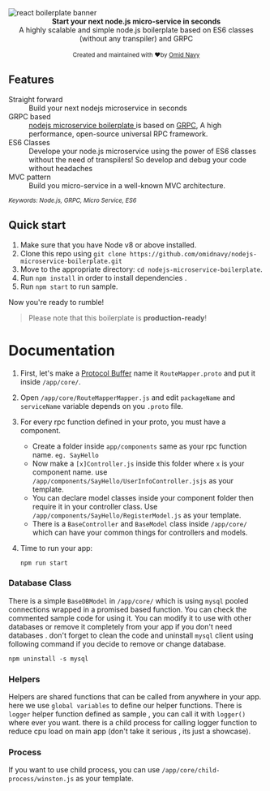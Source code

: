 <img src="http://oi68.tinypic.com/ndap21.jpg" alt="react boilerplate banner" align="center" />

<br />

<div align="center"><strong>Start your next node.js micro-service in seconds</strong></div>
<div align="center">A highly scalable and simple node.js boilerplate based on ES6 classes (without any transpiler) and GRPC </div>

<br />


<div align="center">
  <sub>Created and maintained with ❤️by <a href="http://omid.navy">Omid Navy</a></sub>
</div>

## Features

<dl>
  <dt>Straight forward</dt>
  <dd>Build your next nodejs microservice in seconds</dd>

  <dt>GRPC based</dt>
  <dd><a href="omidnavy/nodejs-microservice-boilerplate">nodejs microservice boilerplate </a> is based on <a href="grpc.io">GRPC</a>, A high performance, open-source universal RPC framework.</dd>

  <dt>ES6 Classes</dt>
  <dd>Develope your node.js microservice using the power of ES6 classes without the need of transpilers! So develop and debug your code without headaches</dd>

  <dt>MVC pattern</dt>
  <dd>Build you micro-service in a well-known MVC architecture.</dd>

</dl>

<sub><i>Keywords: Node.js, GRPC, Micro Service, ES6</i></sub>
<br/>
## Quick start

1.  Make sure that you have Node v8 or above installed.
2.  Clone this repo using `git clone https://github.com/omidnavy/nodejs-microservice-boilerplate.git`
3.  Move to the appropriate directory: `cd nodejs-microservice-boilerplate`.<br />
4.  Run `npm install` in order to install dependencies .<br />
5.  Run `npm start` to run sample.

Now you're ready to rumble!

> Please note that this boilerplate is **production-ready**!

# Documentation

1.  First, let's make a [Protocol Buffer](https://developers.google.com/protocol-buffers/) name it `RouteMapper.proto` and put it inside `/app/core/`.

1.  Open `/app/core/RouteMapperMapper.js` and edit `packageName` and `serviceName` variable depends on you `.proto` file.

1.  For every rpc function defined in your proto, you must have a component.
    - Create a folder inside `app/components` same as your rpc function name. `eg. SayHello` 
    - Now make a `[x]Controller.js` inside this folder where `x` is your component name. use `/app/components/SayHello/UserInfoController.jsjs` as your template.
    - You can declare model classes inside your component folder then require it in your controller class. Use `/app/components/SayHello/RegisterModel.js` as your template.
    - There is a `BaseController` and `BaseModel` class inside `/app/core/` which can have your common things for controllers and models.
    
1.  Time to run your app:

    ```shell
    npm run start
    ```


### Database Class

There is a simple `BaseDBModel` in `/app/core/` which is using `mysql` pooled connections wrapped in a promised based function.
  You can check the commented sample code for using it.
  You can modify it to use with other databases or remove it completely from your app if you don't need databases . don't forget to clean the code and uninstall `mysql` client using following command if you decide to remove or change database.
  ```shell
  npm uninstall -s mysql
  ``` 

### Helpers

Helpers are shared functions that can be called from anywhere in your app. here we use `global variables` to define our helper functions.
There is `logger` helper function defined as sample , you can call it with `logger()` where ever you want. there is a child process for calling logger function to reduce cpu load on main app (don't take it serious , its just a showcase).

### Process

If you want to use child process, you can use `/app/core/child-process/winston.js` as your template.
